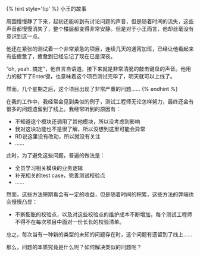 {% hint style='tip' %}
小王的故事

周围慢慢静了下来，起初还能听到有讨论问题的声音，但是随着时间的流失，这些声音都慢慢消失了，整个楼层都变得非常安静。但是对于小王而言，他却丝毫没有意识到这一点。

他还在紧张的测试着一个非常紧急的项目，连续几天的通宵加班，已经让他看起来有些疲惫了，疲惫到已经忘记了现在已是深夜。

“oh, yeah. 搞定”，他自言自语道。接下来就是非常清脆的敲击键盘的声音。他用力的敲下了Enter键，也意味着这个项目测试完毕了，明天就可以上线了。

然而，几个星期之后，这个项目出现了非常严重的问题……
{% endhint %}

在我的工作中，我经常会见到类似的例子，测试工程师无论怎样努力，最终还会有很多的问题遗留到了线上。我经常听到的原因有：

* 不知道这个模块还调用了其他模块，所以没考虑到影响
* 我对这块功能也不是很了解，所以没想到这里可能会异常
* RD说这里没有改动，所以就没有关注
* ……

此时，为了避免这些问题，普遍的做法是：

* 全员学习相关模块的业务逻辑
* 补充相关的test case，完善测试校验点
* ……

然而，这些方法短期看会有一定的收益，但是随着时间的积累，这些方法的弊端也会慢慢凸显：

* 不断膨胀的校验点，以及对这些校验点的维护成本不断增加，每个测试工程师不得不在每次项目中面对一份长长的校验清单。

总之，每次当有一种新的类型的未知的问题存在时，这个问题有遗留到了线上……

那么，问题的本质究竟是什么呢？如何解决类似的问题呢？